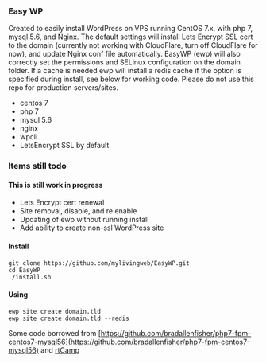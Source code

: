 ### Easy WP
Created to easily install WordPress on VPS running CentOS 7.x, with php 7, mysql 5.6, and Nginx. The default settings will install Lets Encrypt SSL cert to the domain (currently not working with CloudFlare, turn off CloudFlare for now), and update Nginx conf file automatically. EasyWP (ewp) will also correctly set the permissions and SELinux configuration on the domain folder. If a cache is needed ewp will install a redis cache if the option is specified during install, see below for working code. Please do not use this repo for production servers/sites.

* centos 7
* php 7
* mysql 5.6
* nginx
* wpcli
* LetsEncrypt SSL by default

### Items still todo
#### This is still work in progress

* Lets Encrypt cert renewal
* Site removal, disable, and re enable
* Updating of ewp without running install
* Add ability to create non-ssl WordPress site


#### Install

```
git clone https://github.com/mylivingweb/EasyWP.git
cd EasyWP
./install.sh
```

#### Using

```
ewp site create domain.tld
ewp site create domain.tld --redis
```




Some code borrowed from [https://github.com/bradallenfisher/php7-fpm-centos7-mysql56](https://github.com/bradallenfisher/php7-fpm-centos7-mysql56) and [rtCamp](https://github.com/rtCamp)
